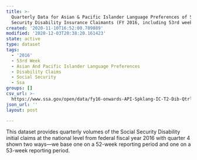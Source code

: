 ```yaml
---
title: >-
  Quarterly Data for Asian & Pacific Islander Language Preferences of Social
  Security Disability Insurance Claimants (FY 2016, including 53rd week)
created: '2020-11-10T16:52:00.789889'
modified: '2020-12-03T20:38:20.161423'
state: active
type: dataset
tags:
  - '2016'
  - 53rd Week
  - Asian And Pacific Islander Language Preferences
  - Disability Claims
  - Social Security
  - Ssa
groups: []
csv_url: >-
  https://www.ssa.gov/open/data/fy16-onwards-API-Spklang-IC-T2-Dib-Qtrly-53rdweek.csv
json_url: ''
layout: post

---
```

This dataset provides quarterly volumes of the Social Security Disability initial claims at the national level from federal fiscal year 2016 with quarter 4 shown two ways—we base one on a 52-week reporting period and one on a 53-week reporting period.
